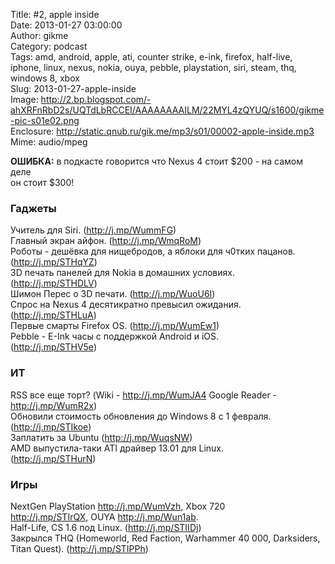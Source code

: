 Title: #2, apple inside  
Date: 2013-01-27 03:00:00  
Author: gikme  
Category: podcast  
Tags: amd, android, apple, ati, counter strike, e-ink, firefox, half-live, iphone, linux, nexus, nokia, ouya, pebble, playstation, siri, steam, thq, windows 8, xbox  
Slug: 2013-01-27-apple-inside  
Image: http://2.bp.blogspot.com/-ahXRFnRbD2s/UQTdLbRCCEI/AAAAAAAAILM/22MYL4zQYUQ/s1600/gikme-pic-s01e02.png  
Enclosure: http://static.qnub.ru/gik.me/mp3/s01/00002-apple-inside.mp3  
Mime: audio/mpeg

**ОШИБКА:** в подкасте говорится что Nexus 4 стоит \$200 - на самом деле  
он стоит \$300!

### Гаджеты

Учитель для Siri. (<http://j.mp/WummFG>)   
Главный экран айфон. (<http://j.mp/WmqRoM>)   
Роботы - дешёвка для нищебродов, а яблоки для ч0тких пацанов.  
(<http://j.mp/STHqYZ>)   
3D печать панелей для Nokia в домашних условиях.  
(<http://j.mp/STHDLV>)   
Шимон Перес о 3D печати. (<http://j.mp/WuoU6I>)   
Спрос на Nexus 4 десятикратно превысил ожидания.  
(<http://j.mp/STHLuA>)   
Первые смарты Firefox OS. (<http://j.mp/WumEw1>)    
Pebble - E-Ink часы с поддержкой Android и iOS.  
(<http://j.mp/STHV5e>)  

### ИТ

RSS все еще торт? (Wiki - <http://j.mp/WumJA4> Google Reader -  
<http://j.mp/WumR2x>)  
Обновили стоимость обновления до Windows 8 с 1 февраля.  
(<http://j.mp/STIkoe>)   
Заплатить за Ubuntu (<http://j.mp/WuqsNW>)  
AMD выпустила-таки ATI драйвер 13.01 для Linux.  
(<http://j.mp/STHurN>)  

### Игры

NextGen PlayStation <http://j.mp/WumVzh>, Xbox 720  
<http://j.mp/STIrQX>, OUYA <http://j.mp/Wun1ab>.   
Half-Life, CS 1.6 под Linux. (<http://j.mp/STIIDj>)  
Закрылся THQ (Homeworld, Red Faction, Warhammer 40 000, Darksiders,  
Titan Quest). (<http://j.mp/STIPPh>)

